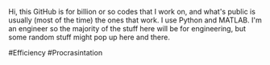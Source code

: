 Hi, this GitHub is for billion or so codes that I work on, and what's public is usually (most of the time) the ones that work. I use Python and MATLAB. I'm an engineer so the majority of the stuff here will be for engineering, but some random stuff might pop up here and there. 

#Efficiency #Procrasintation
